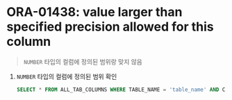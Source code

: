 ORA-01438: value larger than specified precision allowed for this column
===
>`NUMBER` 타입의 컬럼에 정의된 범위랑 맞지 않음

1. `NUMBER` 타입의 컬럼에 정의된 범위 확인
    ```sql
    SELECT * FROM ALL_TAB_COLUMNS WHERE TABLE_NAME = 'table_name' AND COLUMN_NAME = 'column_name';
    ```
